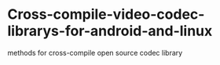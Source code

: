# Cross-compile-video-codec-librarys-for-android-and-linux
methods for cross-compile open source codec library
